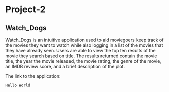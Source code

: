 # Project-2

## Watch_Dogs

Watch_Dogs is an intuitive application used to aid moviegoers keep track of the movies they want to watch while also logging in a list of the movies that they have already seen. Users are able to view the top ten results of the movie they search based on title. The results returned contain the movie title, the year the movie released, the movie rating, the genre of the movie, an IMDB review score, and a brief description of the plot.

The link to the application:
```bash
Hello World
```

